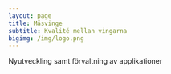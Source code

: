 ```yaml
---
layout: page
title: Måsvinge
subtitle: Kvalité mellan vingarna
bigimg: /img/logo.png
---
```

Nyutveckling samt förvaltning av applikationer
